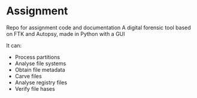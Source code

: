 # Assignment
Repo for assignment code and documentation
A digital forensic tool based on FTK and Autopsy, made in Python with a GUI

It can:
  - Process partitions
  - Analyse file systems
  - Obtain file metadata
  - Carve files
  - Analyse registry files
  - Verify file hases
